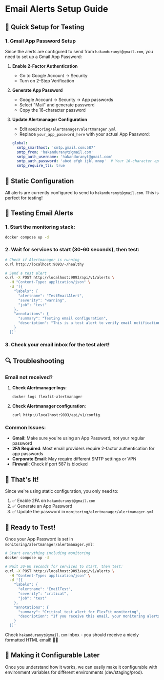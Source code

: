 # Email Alerts Setup Guide

## 🚀 Quick Setup for Testing

### 1. Gmail App Password Setup

Since the alerts are configured to send from `hakanduranyt@gmail.com`, you need to set up a Gmail App Password:

1. **Enable 2-Factor Authentication**
   - Go to Google Account → Security
   - Turn on 2-Step Verification

2. **Generate App Password**
   - Google Account → Security → App passwords
   - Select "Mail" and generate password
   - Copy the 16-character password

3. **Update Alertmanager Configuration**
   - Edit `monitoring/alertmanager/alertmanager.yml`
   - Replace `your_app_password_here` with your actual App Password:
   
   ```yaml
   global:
     smtp_smarthost: 'smtp.gmail.com:587'
     smtp_from: 'hakanduranyt@gmail.com'
     smtp_auth_username: 'hakanduranyt@gmail.com'
     smtp_auth_password: 'abcd efgh ijkl mnop'  # Your 16-character app password
     smtp_require_tls: true
   ```

## 📧 Static Configuration

All alerts are currently configured to send to `hakanduranyt@gmail.com`. This is perfect for testing!

## 🧪 Testing Email Alerts

### 1. Start the monitoring stack:

```bash
docker compose up -d
```

### 2. Wait for services to start (30-60 seconds), then test:

```bash
# Check if Alertmanager is running
curl http://localhost:9093/-/healthy

# Send a test alert
curl -X POST http://localhost:9093/api/v1/alerts \
  -H "Content-Type: application/json" \
  -d '[{
    "labels": {
      "alertname": "TestEmailAlert",
      "severity": "warning",
      "job": "test"
    },
    "annotations": {
      "summary": "Testing email configuration",
      "description": "This is a test alert to verify email notifications are working"
    }
  }]'
```

### 3. Check your email inbox for the test alert!

## 🔍 Troubleshooting

### Email not received?

1. **Check Alertmanager logs**:
   ```bash
   docker logs flexfit-alertmanager
   ```

2. **Check Alertmanager configuration**:
   ```bash
   curl http://localhost:9093/api/v1/config
   ```

### Common Issues:

- **Gmail**: Make sure you're using an App Password, not your regular password
- **2FA Required**: Most email providers require 2-factor authentication for app passwords
- **Corporate Email**: May require different SMTP settings or VPN
- **Firewall**: Check if port 587 is blocked

## 📝 That's It!

Since we're using static configuration, you only need to:
1. ✅ Enable 2FA on `hakanduranyt@gmail.com`
2. ✅ Generate an App Password 
3. ✅ Update the password in `monitoring/alertmanager/alertmanager.yml`

## 🚀 Ready to Test!

Once your App Password is set in `monitoring/alertmanager/alertmanager.yml`:

```bash
# Start everything including monitoring
docker compose up -d

# Wait 30-60 seconds for services to start, then test:
curl -X POST http://localhost:9093/api/v1/alerts \
  -H "Content-Type: application/json" \
  -d '[{
    "labels": {
      "alertname": "EmailTest",
      "severity": "critical", 
      "job": "test"
    },
    "annotations": {
      "summary": "Critical test alert for FlexFit monitoring",
      "description": "If you receive this email, your monitoring alerts are working perfectly!"
    }
  }]'
```

Check `hakanduranyt@gmail.com` inbox - you should receive a nicely formatted HTML email! 📧✨

## 🔄 Making it Configurable Later

Once you understand how it works, we can easily make it configurable with environment variables for different environments (dev/staging/prod). 